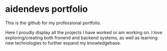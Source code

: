 # aidendevs portfolio

This is the github for my professional portfolio.

Here I proudly display all the projects I have worked or am working on. I love exploring/creating both fronend and backend systems, as well as learning new technologies to further expand my knowledgebase.
